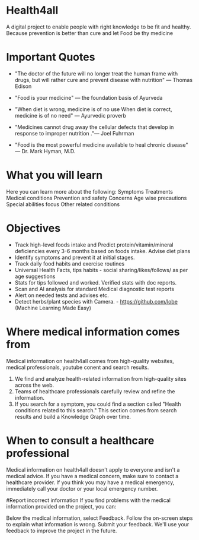 # Health4all
A digital project to enable people with right knowledge to be fit and healthy. Because prevention is better than cure and let Food be thy medicine

# Important Quotes 
- "The doctor of the future will no longer treat the human frame with drugs, but will rather cure and prevent disease with nutrition" — Thomas Edison
- "Food is your medicine" — the foundation basis of Ayurveda

- "When diet is wrong, medicine is of no use 
When diet is correct, medicine is of no need"  — Ayurvedic proverb 

- "Medicines cannot drug away the cellular defects that develop in response to improper nutrition ."— Joel Fuhrman 
- "Food is the most powerful medicine available to heal chronic disease" — Dr. Mark Hyman, M.D.

# What you will learn
Here you can learn more about the following:
Symptoms
Treatments
Medical conditions
Prevention and safety
Concerns
Age wise precautions
Special abilities focus 
Other related conditions

# Objectives

+ Track high-level foods intake and Predict protein/vitamin/mineral deficiencies every 3-6 months based on foods intake. Advise diet plans
+ Identify symptoms and prevent it at initial stages.
+ Track daily food habits and exercise routines
+ Universal Health Facts, tips habits - social sharing/likes/follows/ as per age suggestions
+ Stats for tips followed and worked. Verified stats with doc reports.
+ Scan and AI analysis for standard Medical diagnostic test reports
+ Alert on needed tests and advises etc.
+ Detect herbs/plant species with Camera. - https://github.com/lobe (Machine Learning Made Easy)

# Where medical information comes from
Medical information on health4all comes from high-quality websites, medical professionals, youtube conent and search results.
1. We find and analyze health-related information from high-quality sites across the web.
2. Teams of healthcare professionals carefully review and refine the information. 
3. If you search for a symptom, you could find a section called "Health conditions related to this search." 
This section comes from search results and build a Knowledge Graph over time. 



# When to consult a healthcare professional
Medical information on health4all doesn't apply to everyone and isn't a medical advice. If you have a medical concern, make sure to contact a healthcare provider. If you think you may have a medical emergency, immediately call your doctor or your local emergency number.

#Report incorrect information
If you find problems with the medical information provided on the project, you can:

Below the medical information, select Feedback.
Follow the on-screen steps to explain what information is wrong.
Submit your feedback.
We'll use your feedback to improve the project in the future.

